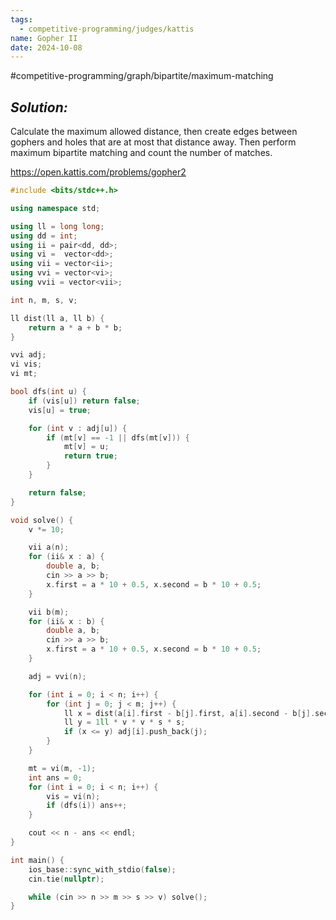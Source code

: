 ```yaml
---
tags:
  - competitive-programming/judges/kattis
name: Gopher II
date: 2024-10-08
---
```

#competitive-programming/graph/bipartite/maximum-matching
## _Solution:_
Calculate the maximum allowed distance, then create edges between gophers and holes that are at most that distance away. Then perform maximum bipartite matching and count the number of matches.

https://open.kattis.com/problems/gopher2
```cpp
#include <bits/stdc++.h>

using namespace std;

using ll = long long;
using dd = int;
using ii = pair<dd, dd>;
using vi =  vector<dd>;
using vii = vector<ii>;
using vvi = vector<vi>;
using vvii = vector<vii>;

int n, m, s, v;

ll dist(ll a, ll b) {
    return a * a + b * b;
}

vvi adj;
vi vis;
vi mt;

bool dfs(int u) {
    if (vis[u]) return false;
    vis[u] = true;

    for (int v : adj[u]) {
        if (mt[v] == -1 || dfs(mt[v])) {
            mt[v] = u;
            return true;
        }
    }

    return false;
}

void solve() {
    v *= 10;

    vii a(n);
    for (ii& x : a) {
        double a, b;
        cin >> a >> b;
        x.first = a * 10 + 0.5, x.second = b * 10 + 0.5;
    }

    vii b(m);
    for (ii& x : b) {
        double a, b;
        cin >> a >> b;
        x.first = a * 10 + 0.5, x.second = b * 10 + 0.5;
    }

    adj = vvi(n);

    for (int i = 0; i < n; i++) {
        for (int j = 0; j < m; j++) {
            ll x = dist(a[i].first - b[j].first, a[i].second - b[j].second);
            ll y = 1ll * v * v * s * s;
            if (x <= y) adj[i].push_back(j);
        }
    }

    mt = vi(m, -1);
    int ans = 0;
    for (int i = 0; i < n; i++) {
        vis = vi(n);
        if (dfs(i)) ans++;
    }

    cout << n - ans << endl;
}

int main() {
    ios_base::sync_with_stdio(false);
    cin.tie(nullptr);

    while (cin >> n >> m >> s >> v) solve();
}
```